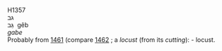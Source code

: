 <body>
  <p>H1357<br>  גּב  <br> גֵּב  ‎  gêb  <br><i>gabe </i><br>Probably from <a href="h1461.htm">1461</a> (compare <a href="h1462.htm">1462</a> ; a <i>locust</i> (from its <i>cutting</i>): - locust.<br></p>
 </body>